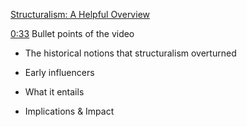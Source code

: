 [Structuralism: A Helpful Overview](https://www.youtube.com/watch?v=FDc8d8LiSwk)

[0:33](https://youtu.be/FDc8d8LiSwk?t=33) Bullet points of the video

- The historical notions that structuralism overturned

- Early influencers

- What it entails

- Implications & Impact

